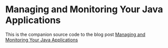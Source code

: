 # Managing and Monitoring Your Java Applications

This is the companion source code to the blog post 
[Managing and Monitoring Your Java Applications](https://airspeed.ca/managing-and-monitoring-your-java-applications?utm_source=github&utm_medium=collaboration-tool&utm_campaign=general-awareness "Blog post - Managing and Monitoring Your Java Applications")
